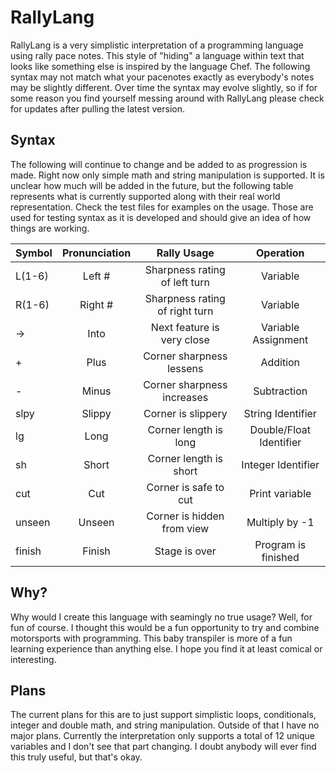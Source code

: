 # RallyLang
RallyLang is a very simplistic interpretation of a programming language using rally pace notes. 
This style of "hiding" a language within text that looks like something else is inspired by the language Chef. 
The following syntax may not match what your pacenotes exactly as everybody's notes may be slightly different. 
Over time the syntax may evolve slightly, so if for some reason you find yourself messing around with RallyLang 
please check for updates after pulling the latest version. 

## Syntax
The following will continue to change and be added to as progression is made. Right now only simple math and
string manipulation is supported. It is unclear how much will be added in the future, but the following table
represents what is currently supported along with their real world representation. Check the test files for
examples on the usage. Those are used for testing syntax as it is developed and should give an idea of how 
things are working. 

| Symbol           | Pronunciation | Rally Usage                   | Operation               |
| ---------------- |:-------------:|:-----------------------------:|:-----------------------:|
| L(1-6)           | Left #        | Sharpness rating of left turn |Variable                 |
| R(1-6)           | Right #       | Sharpness rating of right turn|Variable                 |
| ->               | Into          | Next feature is very close    |Variable Assignment      |
| +                | Plus          | Corner sharpness lessens      |Addition                 |
| -                | Minus         | Corner sharpness increases    |Subtraction              |
| slpy             | Slippy        | Corner is slippery            |String Identifier        |
| lg               | Long          | Corner length is long         |Double/Float Identifier  |
| sh               | Short         | Corner length is short        |Integer Identifier       |
| cut              | Cut           | Corner is safe to cut         |Print variable           |
| unseen           | Unseen        | Corner is hidden from view    |Multiply by -1           |
| finish           | Finish        | Stage is over                 |Program is finished      |

## Why?
Why would I create this language with seamingly no true usage? Well, for fun of course. I thought this would 
be a fun opportunity to try and combine motorsports with programming. This baby transpiler is more of a fun
learning experience than anything else. I hope you find it at least comical or interesting. 

## Plans
The current plans for this are to just support simplistic loops, conditionals, integer and double math, and string
manipulation. Outside of that I have no major plans. Currently the interpretation only supports a total of 12 unique
variables and I don't see that part changing. I doubt anybody will ever find this truly useful, but that's okay.   
